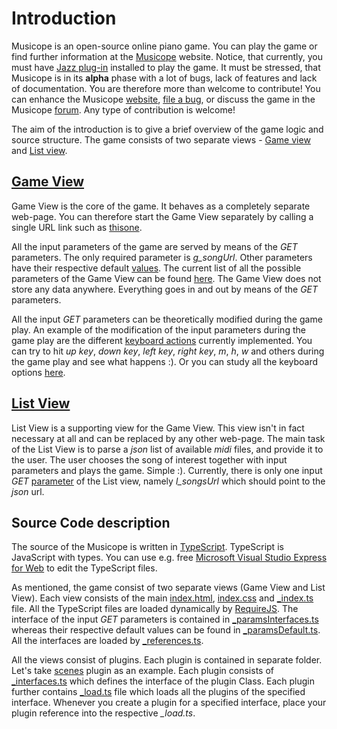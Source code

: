 # Introduction

Musicope is an open-source online piano game. You can play the game or find further information at the [Musicope][6] website. Notice, that currently, you must have [Jazz plug-in][9] installed to play the game. It must be stressed, that Musicope is in its **alpha** phase with a lot of bugs, lack of features and lack of documentation. You are therefore more than welcome to contribute! You can enhance the Musicope [website][6], [file a bug][7], or discuss the game in the Musicope [forum][8]. Any type of contribution is welcome!

The aim of the introduction is to give a brief overview of the game logic and source structure. The game consists of two separate views - [Game view][1] and [List view][2].

## [Game View][1]

Game View is the core of the game. It behaves as a completely separate web-page. You can therefore start the Game View separately by calling a single URL link such as [thisone][4]. 

All the input parameters of the game are served by means of the *GET* parameters. The only required parameter is *g_songUrl*. Other parameters have their respective default [values][5]. The current list of all the possible parameters of the Game View can be found [here][3]. The Game View does not store any data anywhere. Everything goes in and out by means of the *GET* parameters.

All the input *GET* parameters can be theoretically modified during the game play. An example of the modification of the input parameters during the game play are the different [keyboard actions][10] currently implemented. You can try to hit *up key*, *down key*, *left key*, *right key*, *m*, *h*, *w* and others during the game play and see what happens :). Or you can study all the keyboard options [here][10].

## [List View][2]

List View is a supporting view for the Game View. This view isn't in fact necessary at all and can be replaced by any other web-page. The main task of the List View is to parse a *json* list of available *midi* files, and provide it to the user. The user chooses the song of interest together with input parameters and plays the game. Simple :). Currently, there is only one input *GET* [parameter][11] of the List view, namely *l_songsUrl* which should point to the *json* url.

## Source Code description

The source of the Musicope is written in [TypeScript][13]. TypeScript is JavaScript with types. You can use e.g. free [Microsoft Visual Studio Express for Web][14] to edit the TypeScript files.

As mentioned, the game consist of two separate views (Game View and List View). Each view consists of the main [index.html][12], [index.css][17] and [_index.ts][15] file. All the TypeScript files are loaded dynamically by [RequireJS][16]. The interface of the input *GET* parameters is contained in [_paramsInterfaces.ts][18] whereas their respective default values can be found in [_paramsDefault.ts][19]. All the interfaces are loaded by [ _references.ts][23].

All the views consist of plugins. Each plugin is contained in separate folder. Let's take [scenes][20] plugin as an example. Each plugin consists of [_interfaces.ts][21] which defines the interface of the plugin Class. Each plugin further contains [_load.ts][22] file which loads all the plugins of the specified interface. Whenever you create a plugin for a specified interface, place your plugin reference into the respective *_load.ts*.




[1]: https://github.com/musicope/game/tree/master/Musicope/web/game
[2]: https://github.com/musicope/game/tree/master/Musicope/web/list
[3]: https://github.com/musicope/game/blob/master/Musicope/web/game/_paramsInterfaces.ts
[4]: http://piano.musicope.com/game/index.html?g_songUrl=../songs/G%20Major%20Music/0.0%20-%20First%20Pieces/A%20Tisket,%20A%20Tasket.mid&
[5]: https://github.com/musicope/game/blob/master/Musicope/web/game/_paramsDefault.ts
[6]: http://musicope.com/
[7]: https://github.com/musicope/game/issues
[8]: http://qa.musicope.com/
[9]: http://jazz-soft.net/
[10]: https://github.com/musicope/game/tree/master/Musicope/web/game/inputs/keyboard/actions
[11]: https://github.com/musicope/game/blob/master/Musicope/web/list/_paramsInterfaces.ts
[12]: https://github.com/musicope/game/blob/master/Musicope/web/game/index.html
[13]: http://www.typescriptlang.org/
[14]: http://www.microsoft.com/visualstudio/eng/products/visual-studio-express-for-web
[15]: https://github.com/musicope/game/blob/master/Musicope/web/game/_index.ts
[16]: http://requirejs.org/
[17]: https://github.com/musicope/game/blob/master/Musicope/web/game/index.css
[18]: https://github.com/musicope/game/blob/master/Musicope/web/game/_paramsInterfaces.ts
[19]: https://github.com/musicope/game/blob/master/Musicope/web/game/_paramsDefault.ts
[20]: https://github.com/musicope/game/tree/master/Musicope/web/game/scenes
[21]: https://github.com/musicope/game/blob/master/Musicope/web/game/scenes/_interfaces.ts
[22]: https://github.com/musicope/game/blob/master/Musicope/web/game/scenes/_load.ts
[23]: https://github.com/musicope/game/blob/master/Musicope/web/game/_references.ts